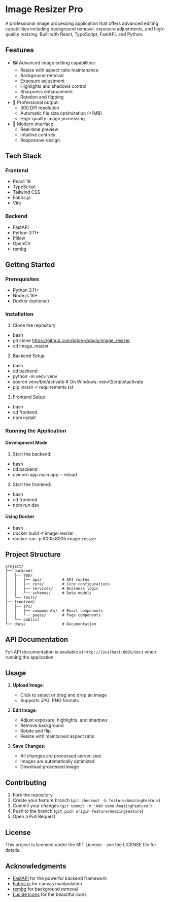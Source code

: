 # Image Resizer Pro

A professional image processing application that offers advanced editing capabilities including background removal, exposure adjustments, and high-quality resizing. Built with React, TypeScript, FastAPI, and Python.

## Features

- 🖼️ Advanced image editing capabilities:
  - Resize with aspect ratio maintenance
  - Background removal
  - Exposure adjustment
  - Highlights and shadows control
  - Sharpness enhancement
  - Rotation and flipping
- 🎯 Professional output:
  - 300 DPI resolution
  - Automatic file size optimization (<1MB)
  - High-quality image processing
- 🎨 Modern interface:
  - Real-time preview
  - Intuitive controls
  - Responsive design

## Tech Stack

### Frontend
- React 18
- TypeScript
- Tailwind CSS
- Fabric.js
- Vite

### Backend
- FastAPI
- Python 3.11+
- Pillow
- OpenCV
- rembg

## Getting Started

### Prerequisites

- Python 3.11+
- Node.js 16+
- Docker (optional)

### Installation

1. Clone the repository
- bash
- git clone https://github.com/brice-dubois/image_resizer
- cd image_resizer

2. Backend Setup
- bash
- cd backend
- python -m venv venv
- source venv/bin/activate  # On Windows: venv\Scripts\activate
- pip install -r requirements.txt

3. Frontend Setup
- bash
- cd frontend
- npm install

### Running the Application

#### Development Mode

1. Start the backend:
- bash
- cd backend
- uvicorn app.main:app --reload

2. Start the frontend:
- bash
- cd frontend
- npm run dev

#### Using Docker
- bash
- docker build -t image-resizer .
- docker run -p 8005:8005 image-resizer

## Project Structure
```
project/
├── backend/
│   ├── app/
│   │   ├── api/         # API routes
│   │   ├── core/        # Core configurations
│   │   ├── services/    # Business logic
│   │   └── schemas/     # Data models
│   └── tests/
├── frontend/
│   ├── src/
│   │   ├── components/  # React components
│   │   └── pages/       # Page components
│   └── public/
└── docs/                # Documentation
```

## API Documentation

Full API documentation is available at `http://localhost:8005/docs` when running the application.

## Usage

1. **Upload Image**: 
   - Click to select or drag and drop an image
   - Supports JPG, PNG formats

2. **Edit Image**:
   - Adjust exposure, highlights, and shadows
   - Remove background
   - Rotate and flip
   - Resize with maintained aspect ratio

3. **Save Changes**:
   - All changes are processed server-side
   - Images are automatically optimized
   - Download processed image

## Contributing

1. Fork the repository
2. Create your feature branch (`git checkout -b feature/AmazingFeature`)
3. Commit your changes (`git commit -m 'Add some AmazingFeature'`)
4. Push to the branch (`git push origin feature/AmazingFeature`)
5. Open a Pull Request

## License

This project is licensed under the MIT License - see the LICENSE file for details.

## Acknowledgments

- [FastAPI](https://fastapi.tiangolo.com/) for the powerful backend framework
- [Fabric.js](http://fabricjs.com/) for canvas manipulation
- [rembg](https://github.com/danielgatis/rembg) for background removal
- [Lucide Icons](https://lucide.dev/) for the beautiful icons